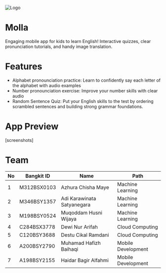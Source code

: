 ![Logo](https://storage.googleapis.com/molla-image-bucket/logo_molla_figma.png)
# Molla
Engaging mobile app for kids to learn English! Interactive quizzes, clear pronunciation tutorials, and handy image translation.

# Features
- Alphabet pronounciation practice: Learn to confidently say each letter of the alphabet with audio examples
- Number pronounciation exercise: Improve your number skills with clear audio
- Random Sentence Quiz: Put your English skills to the test by ordering scrambled sentences and building strong grammar foundations.

# App Preview
[screenshots]

# Team
|No|Bangkit ID   | Name                       | Path |
|--|-------------|----------------------------|------|
|1 | M312BSX0103 | Azhura Chisha Maye|Machine Learning
|2 | M346BSY1357 | Adi Karawinata Satyanegara|Machine Learning
|3 | M198BSY0524 | Muqoddam Husni Wijaya|Machine Learning
|4 | C284BSX3778 | Dewi Nur Arifah|Cloud Computing
|5 | C120BSY3688 | Destu Cikal Ramdani|Cloud Computing
|6 | A200BSY2790 | Muhamad Hafizh Baihaqi|Mobile Development
|7 | A198BSY2155 | Haidar Bagir Alfahmi|Mobile Development
